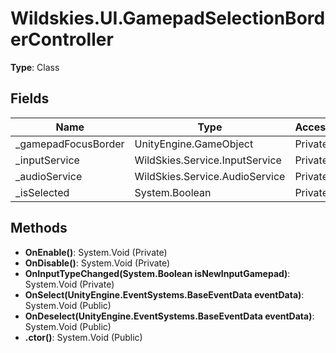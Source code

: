 ﻿# Wildskies.UI.GamepadSelectionBorderController

**Type**: Class

## Fields

| Name | Type | Access |
|------|------|--------|
| _gamepadFocusBorder | UnityEngine.GameObject | Private |
| _inputService | WildSkies.Service.InputService | Private |
| _audioService | WildSkies.Service.AudioService | Private |
| _isSelected | System.Boolean | Private |

## Methods

- **OnEnable()**: System.Void (Private)
- **OnDisable()**: System.Void (Private)
- **OnInputTypeChanged(System.Boolean isNewInputGamepad)**: System.Void (Private)
- **OnSelect(UnityEngine.EventSystems.BaseEventData eventData)**: System.Void (Public)
- **OnDeselect(UnityEngine.EventSystems.BaseEventData eventData)**: System.Void (Public)
- **.ctor()**: System.Void (Public)

